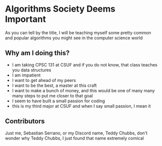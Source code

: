 # Algorithms Society Deems Important

As you can tell by the title, I will be teaching myself some pretty common and popular algorithms you might see in the computer science world

## Why am I doing this?
* I am taking CPSC 131 at CSUF and if you do not know, that class teaches you data structures
* I am impatient
* I want to get ahead of my peers
* I want to be the best, a master at this craft
* I want to make a bunch of money, and this would be one of many many many steps to put me closer to that goal
* I seem to have built a small passion for coding
* this is my third major at CSUF and when I say small passion, I mean it

## Contributors

Just me, Sebastian Serrano, or my Discord name, Teddy Chubbs, don't wonder why Teddy Chubbs, I just found that name extremely comical